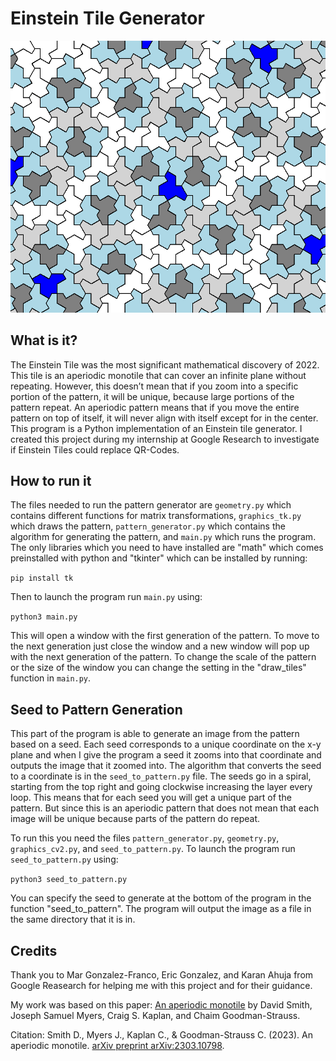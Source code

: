 # Einstein Tile Generator
![Einstein Pattern](pattern_image.png)

## What is it?
The Einstein Tile was the most significant mathematical discovery of 2022. This tile is an aperiodic monotile that can cover an infinite plane without repeating. However, this doesn’t mean that if you zoom into a specific portion of the pattern, it will be unique, because large portions of the pattern repeat. An aperiodic pattern means that if you move the entire pattern on top of itself, it will never align with itself except for in the center. This  program is a Python implementation of an Einstein tile generator. I created this project during my internship at Google Research to investigate if Einstein Tiles could replace QR-Codes.

## How to run it
The files needed to run the pattern generator are `geometry.py` which contains different functions for matrix transformations, `graphics_tk.py` which draws the pattern, `pattern_generator.py` which contains the algorithm for generating the pattern, and `main.py` which runs the program. The only libraries which you need to have installed are "math" which comes preinstalled with python and "tkinter" which can be installed by running:

`pip install tk` 

Then to launch the program run `main.py` using: 

`python3 main.py` 

This will open a window with the first generation of the pattern. To move to the next generation just close the window and a new window will pop up with the next generation of the pattern. To change the scale of the pattern or the size of the window you can change the setting in the "draw_tiles" function in `main.py`.

## Seed to Pattern Generation
This part of the program is able to generate an image from the pattern based on a seed. Each seed corresponds to a unique coordinate on the x-y plane and when I give the program a seed it zooms into that coordinate and outputs the image that it zoomed into. The algorithm that converts the seed to a coordinate is in the `seed_to_pattern.py` file. The seeds go in a spiral, starting from the top right and going clockwise increasing the layer every loop. This means that for each seed you will get a unique part of the pattern. But since this is an aperiodic pattern that does not mean that each image will be unique because parts of the pattern do repeat.

To run this you need the files `pattern_generator.py`, `geometry.py`, `graphics_cv2.py`, and `seed_to_pattern.py`. To launch the program run `seed_to_pattern.py` using: 

`python3 seed_to_pattern.py` 

You can specify the seed to generate at the bottom of the program in the function "seed_to_pattern". The program will output the image as a file in the same directory that it is in.

## Credits
Thank you to Mar Gonzalez-Franco, Eric Gonzalez, and Karan Ahuja from Google Reasearch for helping me with this project and for their guidance.


My work was based on this paper: [An aperiodic monotile](https://cs.uwaterloo.ca/~csk/hat/) by David Smith, Joseph Samuel Myers, Craig S. Kaplan, and Chaim Goodman-Strauss.

Citation: Smith D., Myers J., Kaplan C., & Goodman-Strauss C. (2023). An aperiodic monotile. [arXiv preprint arXiv:2303.10798](https://arxiv.org/abs/2303.10798).
